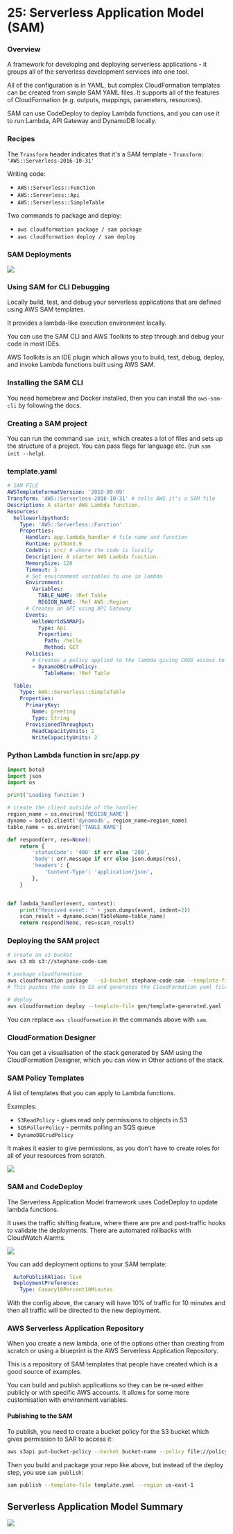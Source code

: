# 25: Serverless Application Model (SAM)

### Overview

A framework for developing and deploying serverless applications - it groups all of the serverless development services into one tool.

All of the configuration is in YAML, but complex CloudFormation templates can be created from simple SAM YAML files. It supports all of the features of CloudFormation (e.g. outputs, mappings, parameters, resources).

SAM can use CodeDeploy to deploy Lambda functions, and you can use it to run Lambda, API Gateway and DynamoDB locally.


### Recipes

The `Transform` header indicates that it's a SAM template - `Transform: 'AWS::Serverless-2016-10-31'`

Writing code:
- `AWS::Serverless::Function`
- `AWS::Serverless::Api`
- `AWS::Serverless::SimpleTable`

Two commands to package and deploy:
- `aws cloudformation package / sam package`
- `aws cloudformation deploy / sam deploy`


### SAM Deployments
![](images/screenshot-2022-12-06-at-16-54-59-lbcgpcte.png)


### Using SAM for CLI Debugging

Locally build, test, and debug your serverless applications that are defined using AWS SAM templates.

It provides a lambda-like execution environment locally.

You can use the SAM CLI and AWS Toolkits to step through and debug your code in most IDEs.

AWS Toolkits is an IDE plugin which allows you to build, test, debug, deploy, and invoke Lambda functions built using AWS SAM.


### Installing the SAM CLI

You need homebrew and Docker installed, then you can install the `aws-sam-cli` by following the docs.

### Creating a SAM project

You can run the command `sam init`, which creates a lot of files and sets up the structure of a project. You can pass flags for language etc. (run `sam init --help`).


### template.yaml
```yaml
# SAM FILE
AWSTemplateFormatVersion: '2010-09-09'
Transform: 'AWS::Serverless-2016-10-31' # tells AWS it's a SAM file
Description: A starter AWS Lambda function.
Resources:
  helloworldpython3:
    Type: 'AWS::Serverless::Function'
    Properties:
      Handler: app.lambda_handler # file name and function
      Runtime: python3.9
      CodeUri: src/ # where the code is locally
      Description: A starter AWS Lambda function.
      MemorySize: 128
      Timeout: 3
      # Set environment variables to use in lambda
      Environment:
        Variables:
          TABLE_NAME: !Ref Table
          REGION_NAME: !Ref AWS::Region
	  # Creates an API using API Gateway
      Events:
        HelloWorldSAMAPI:
          Type: Api
          Properties:
            Path: /hello
            Method: GET
      Policies:
        # Creates a policy applied to the lambda giving CRUD access to DynamoDB
        - DynamoDBCrudPolicy:
            TableName: !Ref Table  

  Table:
    Type: AWS::Serverless::SimpleTable
    Properties:
      PrimaryKey:
        Name: greeting
        Type: String
      ProvisionedThroughput:
        ReadCapacityUnits: 2
        WriteCapacityUnits: 2
```

### Python Lambda function in src/app.py

```python
import boto3
import json
import os

print('Loading function')

# create the client outside of the handler
region_name = os.environ['REGION_NAME']
dynamo = boto3.client('dynamodb', region_name=region_name)
table_name = os.environ['TABLE_NAME']

def respond(err, res=None):
    return {
        'statusCode': '400' if err else '200',
        'body': err.message if err else json.dumps(res),
        'headers': {
            'Content-Type': 'application/json',
        },
    }


def lambda_handler(event, context):
    print("Received event: " + json.dumps(event, indent=2))
    scan_result = dynamo.scan(TableName=table_name)
    return respond(None, res=scan_result)

```

### Deploying the SAM project

```bash
# create an s3 bucket
aws s3 mb s3://stephane-code-sam

# package cloudformation
aws cloudformation package  --s3-bucket stephane-code-sam --template-file template.yaml --output-template-file gen/template-generated.yaml
# This pushes the code to S3 and generates the CloudFormation yaml file referencing the code in S3, it also returns the command to deploy 

# deploy 
aws cloudformation deploy --template-file gen/template-generated.yaml --stack-name hello-world-sam --capabilities CAPABILITY_IAM
```

You can replace `aws cloudformation` in the commands above with `sam`.


### CloudFormation Designer

You can get a visualisation of the stack generated by SAM using the CloudFormation Designer, which you can view in Other actions of the stack.


### SAM Policy Templates

A list of templates that you can apply to Lambda functions. 

Examples:
- `S3ReadPolicy` - gives read only permissions to objects in S3
- `SQSPollerPolicy` - permits polling an SQS queue
- `DynamoDBCrudPolicy`

It makes it easier to give permissions, as you don't have to create roles for all of your resources from scratch.

![](images/screenshot-2022-12-06-at-19-18-49-lbcluedp.png)



### SAM and CodeDeploy

The Serverless Application Model framework uses CodeDeploy to update lambda functions.

It uses the traffic shifting feature, where there are pre and post-traffic hooks to validate the deployments. There are automated rollbacks with CloudWatch Alarms.

![](images/screenshot-2022-12-06-at-20-14-16-lbcntpc5.png)

You can add deployment options to your SAM template:

```yaml
  AutoPublishAlias: live
  DeploymentPreference: 
    Type: Canary10Percent10Minutes
```

With the config above, the canary will have 10% of traffic for 10 minutes and then all traffic will be directed to the new deployment.


### AWS Serverless Application Repository

When you create a new lambda, one of the options other than creating from scratch or using a blueprint is the AWS Serverless Application Repository.

This is a repository of SAM templates that people have created which is a good source of examples. 

You can build and publish applications so they can be re-used either publicly or with specific AWS accounts. It allows for some more customisation with environment variables.

#### Publishing to the SAM

To publish, you need to create a bucket policy for the S3 bucket which gives permission to SAR to access it:

```bash
aws s3api put-bucket-policy --bucket bucket-name --policy file://policy.json
```

Then you build and package your repo like above, but instead of the deploy step, you use `sam publish`:

```bash
sam publish --template-file template.yaml --region us-east-1
```

## Serverless Application Model Summary

![](images/screenshot-2022-12-06-at-19-20-51-lbclwyur.png)



